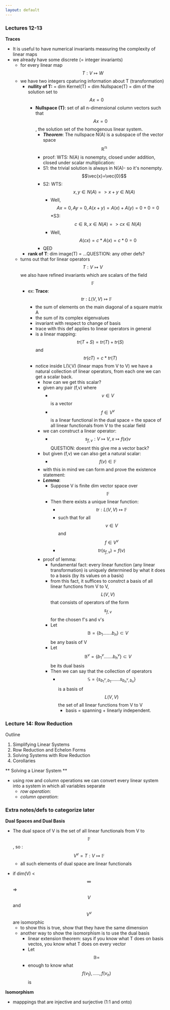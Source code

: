```yaml
---
layout: default
---
```

<script type="text/javascript" async
  src="https://cdn.mathjax.org/mathjax/latest/MathJax.js?config=TeX-MML-AM_CHTML">
</script>

### Lectures 12-13

**Traces**
* It is useful to have numerical invariants measuring the complexity of linear maps 
* we already have some discrete (= integer invariants) 
    - for every linear map $$T: V \mapsto W$$
    - we have two integers cpaturing information about T (transformation)
        + **nullity of T:** = dim Kernel(T) = dim Nullspace(T) = dim of the solution set to $$Ax=0$$
            + **Nullspace (T)**: set of all n-dimensional column vectors such that $$Ax=0$$, the solution set of the homogenous linear system. 
                * **_Theorem_**: The nullspace N(A) is a subspace of the vector space $$\mathbb{R^{n}}$$
                * proof: WTS: N(A) is nonempty, closed under addition, closed under scalar multiplication:
                * S1: the trivial solution is always in N(A)- so it's nonempty. $$\vec{x}=\vec{0}$$
                * S2: WTS: $$ x,y \in N(A) => x+y \in N(A)$$
                    * Well, $$ Ax = 0, Ay = 0, A(x+y) = A(x) + A(y) = 0 + 0 = 0 $$
                *S3: $$c \in \mathbb{R}, x \in N(A) => cx \in N(A)$$
                    * Well, $$A(cx)=c*A(x) = c * 0 = 0$$
                * QED
        + **rank of T**: dim image(T) = ...QUESTION: any other defs?
    - turns out that for linear operators $$T: V \mapsto V$$ we also have refined invariants which are scalars of the field $$\mathbb{F}$$ 
        + ex: **Trace**: $$tr: L(V,V) \mapsto \mathbb{F}$$
            * the sum of elements on the main diagonal of a square matrix A
            * the sum of its complex eigenvalues
            * invariant with respect to change of basis
            * trace with this def applies to linear operators in general
            * is a linear mapping: $$ tr(T + S) = tr(T) + tr(S)$$ and $$ tr(cT)= c * tr(T) $$
            - notice inside L(V,V) (linear maps from V to V) we have a natural collection of linear operators, from each one we can get a scalar back. 
                * how can we get this scalar? 
                * given any pair (f,v) where 
                    * $$v \in V$$ is a vector
                    * $$f \in V^{v}$$ is a linear functional in the dual space = the space of all linear functionals from V to the scalar field
                * we can construct a linear operator:
                    - $$s_{f,v}: V \mapsto V, x \mapsto f(x)v $$ QUESTION: doesnt this give me a vector back?
                * but given (f,v) we can also get a natural scalar: 
                    - $$ f(v)\in \mathbb{F} $$ 
                * with this in mind we can form and prove the existence statement:
                * **_Lemma_**: 
                    * Suppose V is finite dim vector space over $$\mathbb{F}$$
                    * Then there exists a unique linear function:
                        - $$tr: L(V,V) \mapsto \mathbb{F}$$
                        - such that for all $$v \in V$$ and $$f \in V^{v}$$
                        - $$tr(s_{f,v}) = f(v)$$
                * proof of lemma: 
                    - fundamental fact: every linear function (any linear transformation) is uniquely determined by what it does to a basis (by its values on a basis)
                    - from this fact, it suffices to constrct a basis of all linear functions from V to V, $$L(V,V)$$ that consists of operators of the form $$s_{f,v}$$ for the chosen f's and v's
                    - Let $$\mathbb{B} = \{b_{1}.......b_{n} \} \subset V $$ be any basis of V
                    - Let $$\mathbb{B}^{v} = \{b_{1}^{v}.......b_{n}^{v} \} \subset V $$ be its dual basis
                    - Then we can say that the collection of operators 
                        - $$ \mathbb{S} = \{ s_{{b_{1}}^{v},b_{1}}.......s_{{b_{n}}^{v},b_{n}} \} $$ is a basis of $$L(V,V)$$ the set of all linear functions from V to V
                            * basis = spanning + linearly independent. 

### Lecture 14: Row Reduction

Outline
1. Simplifying Linear Systems
2. Row Reduction and Echelon Forms
3. Solving Systems with Row Reduction
4. Corollaries

** Solving a Linear System **
*  using row and column operations we can convert every linear system into a system in which all variables separate
    -  _row operation_: 
    -  _column operation_:





### Extra notes/defs to categorize later
**Dual Spaces and Dual Basis**
* The dual space of V is the set of all linear functionals from V to $$\mathbb{F}$$ , so : $$V^{v} = T: V \mapsto \mathbb{F} $$ 
    - all such elements of dual space are linear functionals
- if dim(V) < $$\infty$$ => $$V$$ and $$V^{v}$$ are isomorphic
    + to show this is true, show that they have the same dimension
    + another way to show the isomorphism is to use the dual basis
        * linear extension theorem: says if you know what T does on basis vectos, you know what T does on every vector
        * Let $$\mathbb{B} = $$
        * enough to know what $$f(v_{1}),.....,f(v_{n})$$ is 


**Isomorphism**
* mapppings that are injective and surjective (1:1 and onto) 
